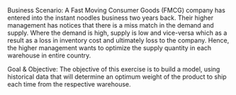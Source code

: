 Business Scenario: A Fast Moving Consumer Goods (FMCG) company has entered into the instant noodles business two years back. Their higher management has notices that there is a miss match in the demand and supply. Where the demand is high, supply is low and vice-versa which as a result as a loss in inventory cost and ultimately loss to the company. Hence, the higher management wants to optimize the supply quantity in each warehouse in entire country.


Goal & Objective: The objective of this exercise is to build a model, using historical data that will determine an optimum weight of the product to ship each time from the respective warehouse.
